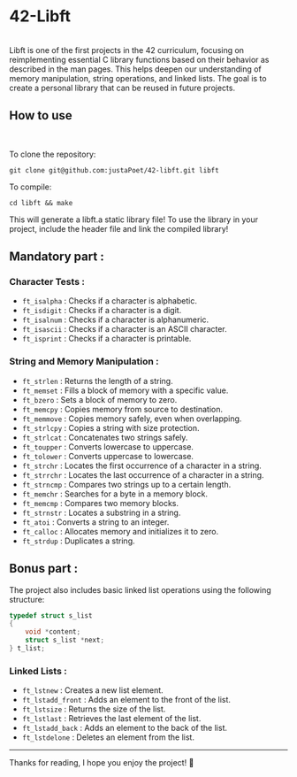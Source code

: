 # 42-Libft
<br>
Libft is one of the first projects in the 42 curriculum, focusing on reimplementing essential C library functions based on their behavior as described in the man pages. This helps deepen our understanding of memory manipulation, string operations, and linked lists. The goal is to create a personal library that can be reused in future projects.
<br>

## How to use
<br>

To clone the repository:
```
git clone git@github.com:justaPoet/42-libft.git libft
```

To compile:
```
cd libft && make
```
This will generate a libft.a static library file!
To use the library in your project, include the header file and link the compiled library!

## Mandatory part :
### Character Tests :
- `ft_isalpha` : Checks if a character is alphabetic.
- `ft_isdigit` : Checks if a character is a digit.
- `ft_isalnum` : Checks if a character is alphanumeric.
- `ft_isascii` : Checks if a character is an ASCII character.
- `ft_isprint` : Checks if a character is printable.

### String and Memory Manipulation :
- `ft_strlen` : Returns the length of a string.
- `ft_memset` : Fills a block of memory with a specific value.
- `ft_bzero` : Sets a block of memory to zero.
- `ft_memcpy` : Copies memory from source to destination.
- `ft_memmove` : Copies memory safely, even when overlapping.
- `ft_strlcpy` : Copies a string with size protection.
- `ft_strlcat` : Concatenates two strings safely.
- `ft_toupper` : Converts lowercase to uppercase.
- `ft_tolower` : Converts uppercase to lowercase.
- `ft_strchr` : Locates the first occurrence of a character in a string.
- `ft_strrchr` : Locates the last occurrence of a character in a string.
- `ft_strncmp` : Compares two strings up to a certain length.
- `ft_memchr` : Searches for a byte in a memory block.
- `ft_memcmp` : Compares two memory blocks.
- `ft_strnstr` : Locates a substring in a string.
- `ft_atoi` : Converts a string to an integer.
- `ft_calloc` : Allocates memory and initializes it to zero.
- `ft_strdup` : Duplicates a string.

## Bonus part :

The project also includes basic linked list operations using the following structure:

```c
typedef struct s_list
{
    void *content;
    struct s_list *next;
} t_list;
```

### Linked Lists :
- `ft_lstnew` : Creates a new list element.
- `ft_lstadd_front` : Adds an element to the front of the list.
- `ft_lstsize` : Returns the size of the list.
- `ft_lstlast` : Retrieves the last element of the list.
- `ft_lstadd_back` : Adds an element to the back of the list.
- `ft_lstdelone` : Deletes an element from the list.

---

Thanks for reading, I hope you enjoy the project!  🚀

